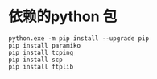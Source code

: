 # 依赖的python 包
    python.exe -m pip install --upgrade pip
    pip install paramiko
    pip install tcping
    pip install scp
    pip install ftplib